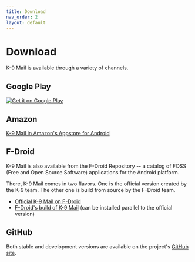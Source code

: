 ```yaml
---
title: Download
nav_order: 2
layout: default
---
```


# Download

K-9 Mail is available through a variety of channels.


## Google Play

[![Get it on Google Play](https://developer.android.com/images/brand/en_generic_rgb_wo_45.png)](https://play.google.com/store/apps/details?id=com.fsck.k9)


## Amazon

[K-9 Mail in Amazon's Appstore for Android](http://www.amazon.com/K-9-Dog-Walkers-Mail/dp/B004JK61K0/)


## F-Droid

K-9 Mail is also available from the F-Droid Repository -- a catalog of FOSS (Free and Open Source Software) applications for the Android platform.

There, K-9 Mail comes in two flavors. One is the official version created by the K-9 team. The other one is build from source by the F-Droid team.

* [Official K-9 Mail on F-Droid](https://f-droid.org/repository/browse/?fdid=com.fsck.k9)
* [F-Droid's build of K-9 Mail](https://f-droid.org/repository/browse/?fdid=org.fdroid.k9) (can be installed parallel to the official version)


## GitHub 

Both stable and development versions are available on the project's [GitHub site](https://github.com/k9mail/k-9/releases).
